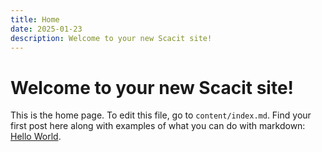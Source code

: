 ```yaml
---
title: Home
date: 2025-01-23
description: Welcome to your new Scacit site!
---
```


# Welcome to your new Scacit site!

This is the home page. To edit this file, go to `content/index.md`. 
Find your first post here along with examples of what you can do with markdown: [Hello World](/hello-world).